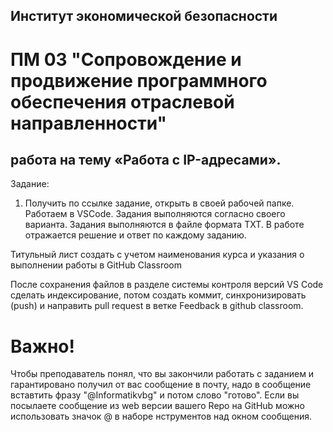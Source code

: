 ## Институт экономической безопасности

# ПМ 03 "Сопровождение и продвижение программного обеспечения отраслевой направленности"

##  работа на тему «Работа с IP-адресами».

Задание:
1) Получить по ссылке задание, открыть в своей рабочей папке. Работаем в VSCode.
Задания выполняются согласно своего варианта.
Задания выполняются в файле формата TXT. 
В работе отражается решение и ответ по каждому заданию.

Титульный лист создать с учетом наименования курса и указания о выполнении работы в GitHub Classroom

После сохранения файлов  в разделе системы контроля версий VS Code сделать индексирование, потом создать коммит, синхронизировать (push) и направить pull request в ветке Feedback в github classroom.
 
 # Важно!
 Чтобы преподаватель понял, что вы закончили работать с заданием и гарантировано получил от вас сообщение в почту, надо в сообщение вставтить фразу "@Informatikvbg" и потом    слово  "готово". 
 Если вы посылаете сообщение из web версии вашего Repo на GitHub можно использовать значок @ в наборе нструментов над окном сообщения.

 

